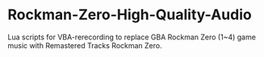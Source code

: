 # Rockman-Zero-High-Quality-Audio
Lua scripts for VBA-rerecording to replace GBA Rockman Zero (1~4) game music with Remastered Tracks Rockman Zero.

